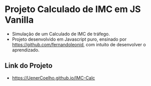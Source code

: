 # Projeto Calculado de IMC em JS Vanilla

- Simulação de um Calculado de IMC de tráfego.
- Projeto desenvolvido em Javascript puro, ensinado por https://github.com/fernandoleonid, com intuito de desenvolver o aprendizado.

## Link do Projeto

- https://UenerCoelho.github.io/IMC-Calc
